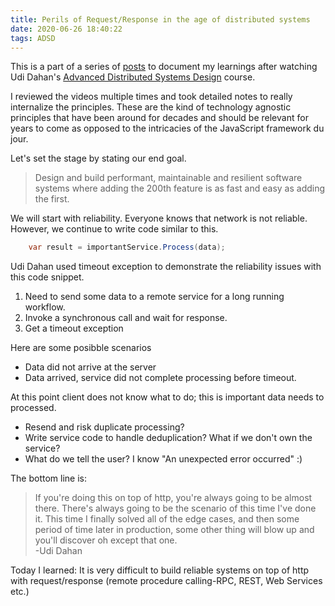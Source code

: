 ```yaml
---
title: Perils of Request/Response in the age of distributed systems
date: 2020-06-26 18:40:22
tags: ADSD 
---
```


This is a part of a series of [posts](../../../../tags/ADSD/) to document my learnings after watching Udi Dahan's [Advanced Distributed Systems Design](https://learn.particular.net/courses/adsd-online) course.

I reviewed the videos multiple times and took detailed notes to really internalize the principles. These are the kind of technology agnostic principles that have been around for decades and should be relevant for years to come as opposed to the intricacies of the JavaScript framework du jour.

Let's set the stage by stating our end goal.

> Design and build performant, maintainable and resilient software systems where adding the 200th feature is as fast and easy as adding the first.

We will start with reliability. Everyone knows that network is not reliable. However, we continue to write code similar to this.

```csharp
    var result = importantService.Process(data);
```

Udi Dahan used timeout exception to demonstrate the reliability issues with this code snippet.
1. Need to send some data to a remote service for a long running workflow.
2. Invoke a synchronous call and wait for response.
3. Get a timeout exception
 
 Here are some posibble scenarios

 * Data did not arrive at the server 
 * Data arrived, service did not complete processing before timeout.

 At this point client does not know what to do; this is important data needs to processed. 
 
 * Resend and risk duplicate processing? 
 * Write service code to handle deduplication? What if we don't own the service?
 * What do we tell the user? I know "An unexpected error occurred" :)

 The bottom line is:
 > If you're doing this on top of http, you're always going to be almost there. There's always going to be the scenario of this time I've done it. This time I finally solved all of the edge cases, and then some period of time later in production, some other thing will blow up and you'll discover oh except that one.       
 -Udi Dahan

Today I learned: It is very difficult to build reliable systems on top of http with request/response (remote procedure calling-RPC, REST, Web Services etc.)
